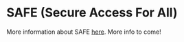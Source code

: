 # SAFE (Secure Access For All)

More information about SAFE [here](https://github.com/RENCI-NRIG/SAFE).
More info to come!
